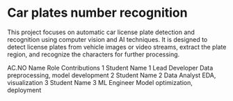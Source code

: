 # Car plates number recognition

This project focuses on automatic car license plate detection and recognition using computer vision and AI techniques. It is designed to detect license plates from vehicle images or video streams, extract the plate region, and recognize the characters for further processing.


AC.NO	Name	Role	Contributions
1	Student Name 1	Lead Developer	Data preprocessing, model development
2	Student Name 2	Data Analyst	EDA, visualization
3	Student Name 3	ML Engineer	Model optimization, deployment